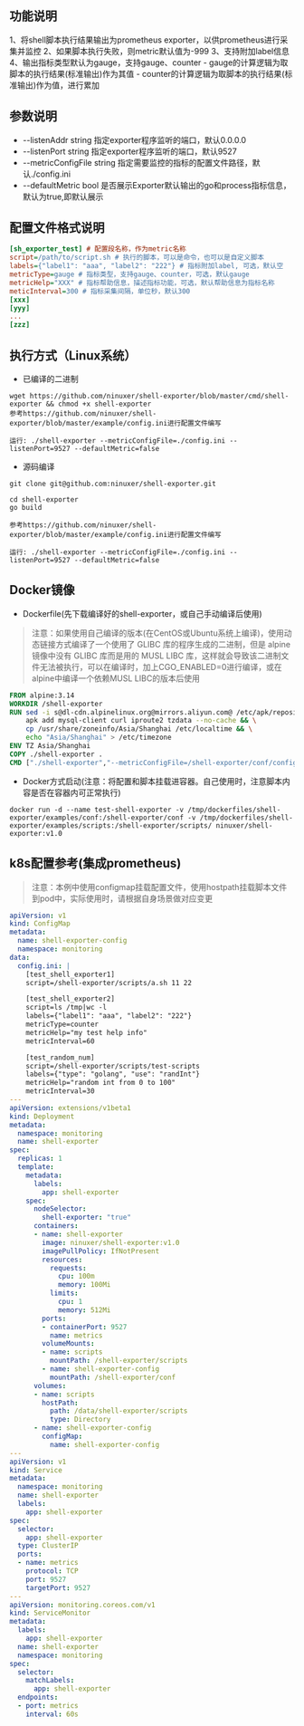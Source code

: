 ## 功能说明
1、将shell脚本执行结果输出为prometheus exporter，以供prometheus进行采集并监控
2、如果脚本执行失败，则metric默认值为-999
3、支持附加label信息
4、输出指标类型默认为gauge，支持gauge、counter
    - gauge的计算逻辑为取脚本的执行结果(标准输出)作为其值
    - counter的计算逻辑为取脚本的执行结果(标准输出)作为值，进行累加

## 参数说明
- --listenAddr string 指定exporter程序监听的端口，默认0.0.0.0
- --listenPort string 指定exporter程序监听的端口，默认9527
- --metricConfigFile string  指定需要监控的指标的配置文件路径，默认./config.ini
- --defaultMetric bool 是否展示Exporter默认输出的go和process指标信息，默认为true,即默认展示

## 配置文件格式说明
```ini
[sh_exporter_test] # 配置段名称，作为metric名称
script=/path/to/script.sh # 执行的脚本，可以是命令，也可以是自定义脚本
labels={"label1": "aaa", "label2": "222"} # 指标附加label, 可选，默认空
metricType=gauge # 指标类型，支持gauge、counter，可选，默认gauge
metricHelp="XXX" # 指标帮助信息，描述指标功能，可选，默认帮助信息为指标名称
meticInterval=300 # 指标采集间隔，单位秒，默认300
[xxx]
[yyy]
...
[zzz]
```

## 执行方式（Linux系统）
- 已编译的二进制
```shell
wget https://github.com/ninuxer/shell-exporter/blob/master/cmd/shell-exporter && chmod +x shell-exporter
参考https://github.com/ninuxer/shell-exporter/blob/master/example/config.ini进行配置文件编写

运行: ./shell-exporter --metricConfigFile=./config.ini --listenPort=9527 --defaultMetric=false 

```

- 源码编译
```shell
git clone git@github.com:ninuxer/shell-exporter.git

cd shell-exporter
go build

参考https://github.com/ninuxer/shell-exporter/blob/master/example/config.ini进行配置文件编写

运行: ./shell-exporter --metricConfigFile=./config.ini --listenPort=9527 --defaultMetric=false 
```

## Docker镜像
- Dockerfile(先下载编译好的shell-exporter，或自己手动编译后使用)
> 注意：如果使用自己编译的版本(在CentOS或Ubuntu系统上编译)，使用动态链接方式编译了一个使用了 GLIBC 库的程序生成的二进制，但是 alpine 镜像中没有 GLIBC 库而是用的 MUSL LIBC 库，这样就会导致该二进制文件无法被执行，可以在编译时，加上CGO_ENABLED=0进行编译，或在alpine中编译一个依赖MUSL LIBC的版本后使用
```dockerfile
FROM alpine:3.14
WORKDIR /shell-exporter
RUN sed -i s@dl-cdn.alpinelinux.org@mirrors.aliyun.com@ /etc/apk/repositories && \
    apk add mysql-client curl iproute2 tzdata --no-cache && \
    cp /usr/share/zoneinfo/Asia/Shanghai /etc/localtime && \
    echo "Asia/Shanghai" > /etc/timezone
ENV TZ Asia/Shanghai
COPY ./shell-exporter .
CMD ["./shell-exporter","--metricConfigFile=/shell-exporter/conf/config.ini", "--listenPort=9527", "--defaultMetric=false"]
```

- Docker方式启动(注意：将配置和脚本挂载进容器。自己使用时，注意脚本内容是否在容器内可正常执行)
```shell
docker run -d --name test-shell-exporter -v /tmp/dockerfiles/shell-exporter/examples/conf:/shell-exporter/conf -v /tmp/dockerfiles/shell-exporter/examples/scripts:/shell-exporter/scripts/ ninuxer/shell-exporter:v1.0
```

## k8s配置参考(集成prometheus)
> 注意：本例中使用configmap挂载配置文件，使用hostpath挂载脚本文件到pod中，实际使用时，请根据自身场景做对应变更
```yaml
apiVersion: v1
kind: ConfigMap
metadata:
  name: shell-exporter-config
  namespace: monitoring
data:
  config.ini: |
    [test_shell_exporter1]
    script=/shell-exporter/scripts/a.sh 11 22

    [test_shell_exporter2]
    script=ls /tmp|wc -l
    labels={"label1": "aaa", "label2": "222"}
    metricType=counter
    metricHelp="my test help info"
    metricInterval=60

    [test_random_num]
    script=/shell-exporter/scripts/test-scripts
    labels={"type": "golang", "use": "randInt"}
    metricHelp="random int from 0 to 100"
    metricInterval=30
---
apiVersion: extensions/v1beta1
kind: Deployment
metadata:
  namespace: monitoring
  name: shell-exporter
spec:
  replicas: 1
  template:
    metadata:
      labels:
        app: shell-exporter
    spec:
      nodeSelector:
        shell-exporter: "true"
      containers:
      - name: shell-exporter
        image: ninuxer/shell-exporter:v1.0
        imagePullPolicy: IfNotPresent
        resources:
          requests:
            cpu: 100m
            memory: 100Mi
          limits:
            cpu: 1
            memory: 512Mi
        ports:
        - containerPort: 9527
          name: metrics
        volumeMounts:
        - name: scripts
          mountPath: /shell-exporter/scripts
        - name: shell-exporter-config
          mountPath: /shell-exporter/conf
      volumes:
      - name: scripts
        hostPath:
          path: /data/shell-exporter/scripts
          type: Directory
      - name: shell-exporter-config
        configMap:
          name: shell-exporter-config
---
apiVersion: v1
kind: Service
metadata:
  namespace: monitoring
  name: shell-exporter
  labels:
    app: shell-exporter
spec:
  selector:
    app: shell-exporter
  type: ClusterIP
  ports:
  - name: metrics
    protocol: TCP
    port: 9527
    targetPort: 9527
---
apiVersion: monitoring.coreos.com/v1
kind: ServiceMonitor
metadata:
  labels:
    app: shell-exporter
  name: shell-exporter
  namespace: monitoring
spec:
  selector:
    matchLabels:
      app: shell-exporter
  endpoints:
  - port: metrics
    interval: 60s
```